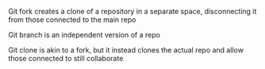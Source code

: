 Git fork creates a clone of a repository in a separate space, disconnecting it from those connected to the main repo

Git branch is an independent version of a repo

Git clone is akin to a fork, but it instead clones the actual repo and allow those connected to still collaborate
